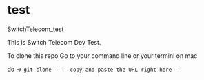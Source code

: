 # test
SwitchTelecom_test 

This is Switch Telecom Dev Test. 



To clone this repo 
Go to your command line  or your terminl on mac 

do ->  ``` git clone  --- copy and paste the URL right here--- ```
